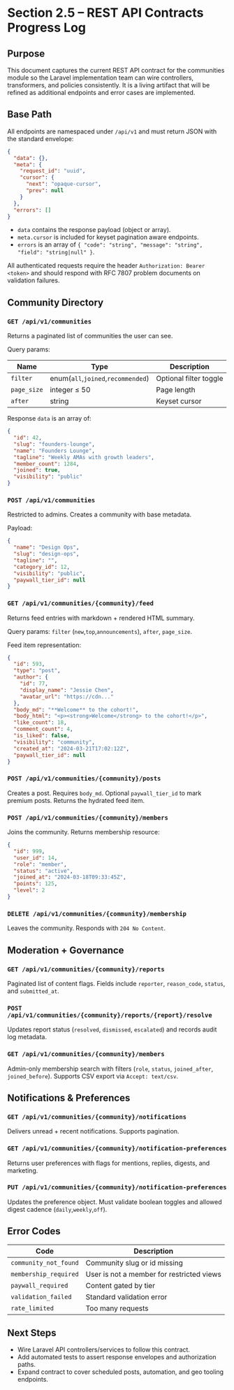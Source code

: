 # Section 2.5 – REST API Contracts Progress Log

## Purpose
This document captures the current REST API contract for the communities module so the Laravel implementation team can wire controllers, transformers, and policies consistently. It is a living artifact that will be refined as additional endpoints and error cases are implemented.

## Base Path
All endpoints are namespaced under `/api/v1` and must return JSON with the standard envelope:

```json
{
  "data": {},
  "meta": {
    "request_id": "uuid",
    "cursor": {
      "next": "opaque-cursor",
      "prev": null
    }
  },
  "errors": []
}
```

* `data` contains the response payload (object or array).
* `meta.cursor` is included for keyset pagination aware endpoints.
* `errors` is an array of `{ "code": "string", "message": "string", "field": "string|null" }`.

All authenticated requests require the header `Authorization: Bearer <token>` and should respond with RFC 7807 problem documents on validation failures.

## Community Directory

### `GET /api/v1/communities`
Returns a paginated list of communities the user can see.

Query params:

| Name | Type | Description |
| --- | --- | --- |
| `filter` | enum(`all`,`joined`,`recommended`) | Optional filter toggle |
| `page_size` | integer ≤ 50 | Page length |
| `after` | string | Keyset cursor |

Response `data` is an array of:

```json
{
  "id": 42,
  "slug": "founders-lounge",
  "name": "Founders Lounge",
  "tagline": "Weekly AMAs with growth leaders",
  "member_count": 1284,
  "joined": true,
  "visibility": "public"
}
```

### `POST /api/v1/communities`
Restricted to admins. Creates a community with base metadata.

Payload:

```json
{
  "name": "Design Ops",
  "slug": "design-ops",
  "tagline": "",
  "category_id": 12,
  "visibility": "public",
  "paywall_tier_id": null
}
```

### `GET /api/v1/communities/{community}/feed`
Returns feed entries with markdown + rendered HTML summary.

Query params: `filter` (`new`,`top`,`announcements`), `after`, `page_size`.

Feed item representation:

```json
{
  "id": 593,
  "type": "post",
  "author": {
    "id": 77,
    "display_name": "Jessie Chen",
    "avatar_url": "https://cdn..."
  },
  "body_md": "**Welcome** to the cohort!",
  "body_html": "<p><strong>Welcome</strong> to the cohort!</p>",
  "like_count": 18,
  "comment_count": 4,
  "is_liked": false,
  "visibility": "community",
  "created_at": "2024-03-21T17:02:12Z",
  "paywall_tier_id": null
}
```

### `POST /api/v1/communities/{community}/posts`
Creates a post. Requires `body_md`. Optional `paywall_tier_id` to mark premium posts. Returns the hydrated feed item.

### `POST /api/v1/communities/{community}/members`
Joins the community. Returns membership resource:

```json
{
  "id": 999,
  "user_id": 14,
  "role": "member",
  "status": "active",
  "joined_at": "2024-03-18T09:33:45Z",
  "points": 125,
  "level": 2
}
```

### `DELETE /api/v1/communities/{community}/membership`
Leaves the community. Responds with `204 No Content`.

## Moderation + Governance

### `GET /api/v1/communities/{community}/reports`
Paginated list of content flags. Fields include `reporter`, `reason_code`, `status`, and `submitted_at`.

### `POST /api/v1/communities/{community}/reports/{report}/resolve`
Updates report status (`resolved`, `dismissed`, `escalated`) and records audit log metadata.

### `GET /api/v1/communities/{community}/members`
Admin-only membership search with filters (`role`, `status`, `joined_after`, `joined_before`). Supports CSV export via `Accept: text/csv`.

## Notifications & Preferences

### `GET /api/v1/communities/{community}/notifications`
Delivers unread + recent notifications. Supports pagination.

### `GET /api/v1/communities/{community}/notification-preferences`
Returns user preferences with flags for mentions, replies, digests, and marketing.

### `PUT /api/v1/communities/{community}/notification-preferences`
Updates the preference object. Must validate boolean toggles and allowed digest cadence (`daily`,`weekly`,`off`).

## Error Codes

| Code | Description |
| --- | --- |
| `community_not_found` | Community slug or id missing |
| `membership_required` | User is not a member for restricted views |
| `paywall_required` | Content gated by tier |
| `validation_failed` | Standard validation error |
| `rate_limited` | Too many requests |

## Next Steps
- Wire Laravel API controllers/services to follow this contract.
- Add automated tests to assert response envelopes and authorization paths.
- Expand contract to cover scheduled posts, automation, and geo tooling endpoints.
